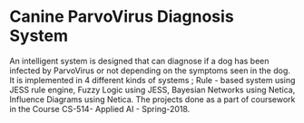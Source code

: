 # Canine ParvoVirus Diagnosis System 
An intelligent system is designed that can diagnose if a dog has been infected by ParvoVirus or not depending on the symptoms seen in the dog.
It is implemented in 4 different kinds of systems ; Rule - based system using JESS rule engine, Fuzzy Logic using JESS, Bayesian Networks using Netica, Influence Diagrams using Netica.
The projects done as a part of coursework in the Course CS-514- Applied AI - Spring-2018.
